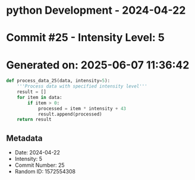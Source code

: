 ﻿# python Development - 2024-04-22
# Commit #25 - Intensity Level: 5
# Generated on: 2025-06-07 11:36:42
```python
def process_data_25(data, intensity=5):
    '''Process data with specified intensity level'''
    result = []
    for item in data:
        if item > 0:
            processed = item * intensity + 43
            result.append(processed)
    return result
```
## Metadata
- Date: 2024-04-22
- Intensity: 5
- Commit Number: 25
- Random ID: 1572554308
